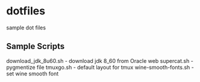 dotfiles
========

sample dot files

Sample Scripts
--------------
download_jdk_8u60.sh - download jdk 8_60 from Oracle web
supercat.sh - pygmentize file
tmuxgo.sh - default layout for tmux
wine-smooth-fonts.sh - set wine smooth font


